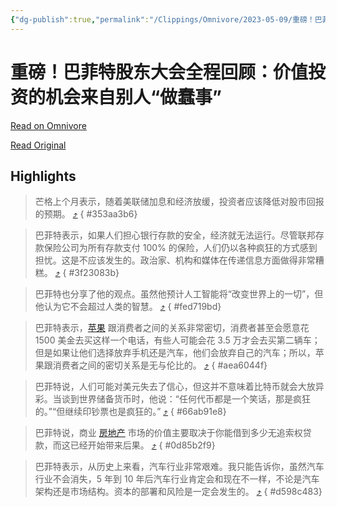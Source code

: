 ```yaml
---
{"dg-publish":true,"permalink":"/Clippings/Omnivore/2023-05-09/重磅！巴菲特股东大会全程回顾：价值投资的机会来自别人“做蠢事”/"}
---
```



# 重磅！巴菲特股东大会全程回顾：价值投资的机会来自别人“做蠢事”

[Read on Omnivore](https://omnivore.app/me/2023-5-6-92-99-187ffed3b42)

[Read Original](https://xueqiu.com/5124430882/249631801)

## Highlights

> 芒格上个月表示，随着美联储加息和经济放缓，投资者应该降低对股市回报的预期。 [⤴️](https://omnivore.app/me/2023-5-6-92-99-187ffed3b42#353aa3b6-4eaf-4af4-88cf-f8c2e55ce22d) 
{ #353aa3b6}


> 巴菲特表示，如果人们担心银行存款的安全，经济就无法运行。尽管联邦存款保险公司为所有存款支付 100% 的保险，人们仍以各种疯狂的方式感到担忧。这是不应该发生的。政治家、机构和媒体在传递信息方面做得非常糟糕。 [⤴️](https://omnivore.app/me/2023-5-6-92-99-187ffed3b42#3f23083b-610b-4f05-9254-228d7ff329b4) 
{ #3f23083b}


> 巴菲特也分享了他的观点。虽然他预计人工智能将“改变世界上的一切”，但他认为它不会超过人类的智慧。 [⤴️](https://omnivore.app/me/2023-5-6-92-99-187ffed3b42#fed719bd-e237-400b-822b-b7cf1be25c1f) 
{ #fed719bd}


> 巴菲特表示，[苹果](https://xueqiu.com/S/AAPL?from=status%5Fstock%5Fmatch) 跟消费者之间的关系非常密切，消费者甚至会愿意花 1500 美金去买这样一个电话，有些人可能会花 3.5 万才会去买第二辆车；但是如果让他们选择放弃手机还是汽车，他们会放弃自己的汽车；所以，苹果跟消费者之间的密切关系是无与伦比的。 [⤴️](https://omnivore.app/me/2023-5-6-92-99-187ffed3b42#aea6044f-be00-41a6-9105-e754cf1522c4) 
{ #aea6044f}


> 巴菲特说，人们可能对美元失去了信心，但这并不意味着比特币就会大放异彩。当谈到世界储备货币时，他说：“任何代币都是一个笑话，那是疯狂的。”“但继续印钞票也是疯狂的。” [⤴️](https://omnivore.app/me/2023-5-6-92-99-187ffed3b42#66ab91e8-b423-44a5-8604-748c2b01ee69) 
{ #66ab91e8}


> 巴菲特说，商业 [房地产](https://xueqiu.com/S/CSI931775?from=status%5Fstock%5Fmatch) 市场的价值主要取决于你能借到多少无追索权贷款，而这已经开始带来后果。 [⤴️](https://omnivore.app/me/2023-5-6-92-99-187ffed3b42#0d85b2f9-16e1-4e33-b78e-fdd9cf7b356e) 
{ #0d85b2f9}


> 巴菲特表示，从历史上来看，汽车行业非常艰难。我只能告诉你，虽然汽车行业不会消失，5 年到 10 年后汽车行业肯定会和现在不一样，不论是汽车架构还是市场结构。资本的部署和风险是一定会发生的。 [⤴️](https://omnivore.app/me/2023-5-6-92-99-187ffed3b42#d598c483-261b-4aab-a4ff-f007c4e7ccb6) 
{ #d598c483}

